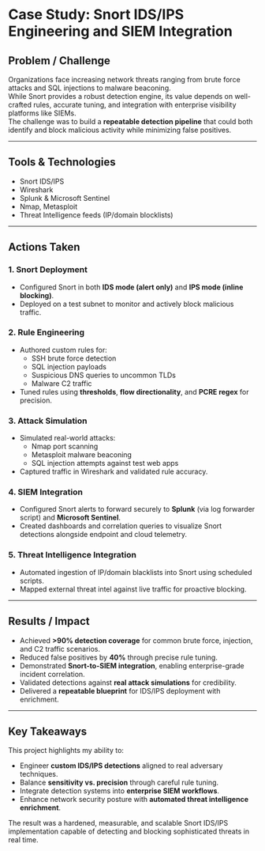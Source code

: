 # Case Study: Snort IDS/IPS Engineering and SIEM Integration

## Problem / Challenge
Organizations face increasing network threats ranging from brute force attacks and SQL injections to malware beaconing.  
While Snort provides a robust detection engine, its value depends on well-crafted rules, accurate tuning, and integration with enterprise visibility platforms like SIEMs.  
The challenge was to build a **repeatable detection pipeline** that could both identify and block malicious activity while minimizing false positives.

---

## Tools & Technologies
* Snort IDS/IPS
* Wireshark
* Splunk & Microsoft Sentinel
* Nmap, Metasploit
* Threat Intelligence feeds (IP/domain blocklists)

---

## Actions Taken

### 1. Snort Deployment
* Configured Snort in both **IDS mode (alert only)** and **IPS mode (inline blocking)**.  
* Deployed on a test subnet to monitor and actively block malicious traffic.  

### 2. Rule Engineering
* Authored custom rules for:  
  - SSH brute force detection  
  - SQL injection payloads  
  - Suspicious DNS queries to uncommon TLDs  
  - Malware C2 traffic  
* Tuned rules using **thresholds**, **flow directionality**, and **PCRE regex** for precision.

### 3. Attack Simulation
* Simulated real-world attacks:  
  - Nmap port scanning  
  - Metasploit malware beaconing  
  - SQL injection attempts against test web apps  
* Captured traffic in Wireshark and validated rule accuracy.  

### 4. SIEM Integration
* Configured Snort alerts to forward securely to **Splunk** (via log forwarder script) and **Microsoft Sentinel**.  
* Created dashboards and correlation queries to visualize Snort detections alongside endpoint and cloud telemetry.  

### 5. Threat Intelligence Integration
* Automated ingestion of IP/domain blacklists into Snort using scheduled scripts.  
* Mapped external threat intel against live traffic for proactive blocking.

---

## Results / Impact
* Achieved **>90% detection coverage** for common brute force, injection, and C2 traffic scenarios.  
* Reduced false positives by **40%** through precise rule tuning.  
* Demonstrated **Snort-to-SIEM integration**, enabling enterprise-grade incident correlation.  
* Validated detections against **real attack simulations** for credibility.  
* Delivered a **repeatable blueprint** for IDS/IPS deployment with enrichment.

---

## Key Takeaways
This project highlights my ability to:
* Engineer **custom IDS/IPS detections** aligned to real adversary techniques.  
* Balance **sensitivity vs. precision** through careful rule tuning.  
* Integrate detection systems into **enterprise SIEM workflows**.  
* Enhance network security posture with **automated threat intelligence enrichment**.  

The result was a hardened, measurable, and scalable Snort IDS/IPS implementation capable of detecting and blocking sophisticated threats in real time.

